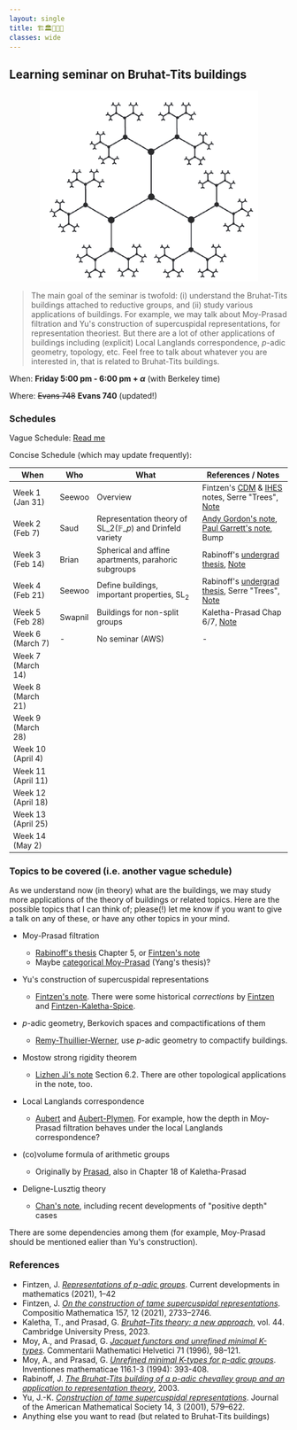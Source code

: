 ```yaml
---
layout: single
title: 🏗️🏛️🏢🏫🏰 
classes: wide
---
```



## Learning seminar on Bruhat-Tits buildings

<p align="center">
<img src="/seminar/2025spring-bruhat-tits/BT-SL2Q2.png">
</p>

> The main goal of the seminar is twofold: (i) understand the Bruhat-Tits buildings attached to reductive groups, and (ii) study various applications of buildings. For example, we may talk about Moy-Prasad filtration and Yu's construction of supercuspidal representations, for representation theoriest. But there are a lot of other applications of buildings including (explicit) Local Langlands correspondence, $p$-adic geometry, topology, etc. Feel free to talk about whatever you are interested in, that is related to Bruhat-Tits buildings.


When: **Friday 5:00 pm - 6:00 pm + $\alpha$** (with Berkeley time)

Where: ~~Evans 748~~ **Evans 740** (updated!)

### Schedules

Vague Schedule: [Read me](Bruhat_Tits_seminar.pdf)


Concise Schedule (which may update frequently):

| When               | Who     | What                                                                              | References / Notes                                                                                                                                                                                                                                                              |
|--------------------|---------|-----------------------------------------------------------------------------------|---------------------------------------------------------------------------------------------------------------------------------------------------------------------------------------------------------------------------------------------------------------------------------|
| Week 1 (Jan 31)    | Seewoo  | Overview                                                                          | Fintzen's [CDM](https://www.math.uni-bonn.de/people/fintzen/Fintzen_CDM.pdf) & [IHES](https://www.math.uni-bonn.de/people/fintzen/IHES_Fintzen.pdf) notes, Serre "Trees", [Note](https://seewoo5.github.io/math-notes/representation-theory/Bruhat-Tits-Moy-Prasad-Yu/main.pdf) |
| Week 2 (Feb 7)     | Saud    | Representation theory of $\mathrm{SL}\_{2}(\mathbb{F}\_{p})$ and Drinfeld variety | [Andy Gordon's note](https://websites.umich.edu/~charchan/seminar/20211004.pdf), [Paul Garrett's note](https://www-users.cse.umn.edu/~garrett/m/repns/notes_2014-15/04_finite_GL2.pdf), Bump                                                                                    |
| Week 3 (Feb 14)    | Brian   | Spherical and affine apartments, parahoric subgroups                              | Rabinoff's [undergrad thesis](https://services.math.duke.edu/~jdr/papers/building.pdf), [Note](Note_week3_Bryan.pdf)                                                                                                                                                            |
| Week 4 (Feb 21)    | Seewoo  | Define buildings, important properties, $\mathrm{SL}_{2}$                         | Rabinoff's [undergrad thesis](https://services.math.duke.edu/~jdr/papers/building.pdf), Serre "Trees", [Note](Note_week4_Seewoo.pdf)                                                                                                                                            |
| Week 5 (Feb 28)    | Swapnil | Buildings for non-split groups                                                    | Kaletha-Prasad Chap 6/7, [Note](Note_week5_Swapnil.pdf)                                                                                                                                                                                                                         |
| Week 6 (March 7)   | -       | No seminar (AWS)                                                                  | -                                                                                                                                                                                                                                                                               |
| Week 7 (March 14)  |         |                                                                                   |                                                                                                                                                                                                                                                                                 |
| Week 8 (March 21)  |         |                                                                                   |                                                                                                                                                                                                                                                                                 |
| Week 9 (March 28)  |         |                                                                                   |                                                                                                                                                                                                                                                                                 |
| Week 10 (April 4)  |         |                                                                                   |                                                                                                                                                                                                                                                                                 |
| Week 11 (April 11) |         |                                                                                   |                                                                                                                                                                                                                                                                                 |
| Week 12 (April 18) |         |                                                                                   |                                                                                                                                                                                                                                                                                 |
| Week 13 (April 25) |         |                                                                                   |                                                                                                                                                                                                                                                                                 |
| Week 14 (May 2)    |         |                                                                                   |                                                                                                                                                                                                                                                                                 |

### Topics to be covered (i.e. another vague schedule)

As we understand now (in theory) what are the buildings, we may study more applications of the theory of buildings or related topics.
Here are the possible topics that I can think of; please(!) let me know if you want to give a talk on any of these, or have any other topics in your mind.

- Moy-Prasad filtration

    - [Rabinoff's thesis](https://services.math.duke.edu/~jdr/papers/building.pdf) Chapter 5, or [Fintzen's note](https://www.math.uni-bonn.de/people/fintzen/Fintzen_CDM.pdf)
    - Maybe [categorical Moy-Prasad](https://arxiv.org/abs/2104.12917) (Yang's thesis)?

- Yu's construction of supercuspidal representations

    - [Fintzen's note](https://www.math.uni-bonn.de/people/fintzen/Fintzen_CDM.pdf). There were some historical *corrections* by [Fintzen](https://arxiv.org/abs/1908.09819) and [Fintzen-Kaletha-Spice](https://arxiv.org/abs/2106.09120).

- $p$-adic geometry, Berkovich spaces and compactifications of them

    - [Remy-Thuillier-Werner](https://arxiv.org/abs/1110.1362), use $p$-adic geometry to compactify buildings.

- Mostow strong rigidity theorem

    - [Lizhen Ji's note](https://dept.math.lsa.umich.edu/~lji/building-curve-complex-handbook.pdf) Section 6.2. There are other topological applications in the note, too.

- Local Langlands correspondence

    - [Aubert](https://arxiv.org/abs/2306.06735) and [Aubert-Plymen](https://www.sciencedirect.com/science/article/pii/S0022314X21001992). For example, how the depth in Moy-Prasad filtration behaves under the local Langlands correspondence?

- (co)volume formula of arithmetic groups

    - Originally by [Prasad](http://www.numdam.org/item/PMIHES_1989__69__91_0.pdf), also in Chapter 18 of Kaletha-Prasad

- Deligne-Lusztig theory

    - [Chan's note](https://swc-math.github.io/aws/2025/2025ChanNotes.pdf), including recent developments of "positive depth" cases

There are some dependencies among them (for example, Moy-Prasad should be mentioned ealier than Yu's construction).


### References

- Fintzen, J. [*Representations of p-adic groups*](https://www.math.uni-bonn.de/people/fintzen/Fintzen_CDM.pdf). Current developments in mathematics (2021), 1–42
- Fintzen, J. [*On the construction of tame supercuspidal representations*](https://www.cambridge.org/core/journals/compositio-mathematica/article/on-the-construction-of-tame-supercuspidal-representations/70256AF7C1BA82B217A2AB03537F992B). Compositio Mathematica 157, 12 (2021), 2733–2746.
- Kaletha, T., and Prasad, G. [*Bruhat–Tits theory: a new approach*](https://www.cambridge.org/9781108831963), vol. 44. Cambridge University Press, 2023.
- Moy, A., and Prasad, G. [*Jacquet functors and unrefined minimal K-types*](https://link.springer.com/article/10.1007/BF02566411). Commentarii
Mathematici Helvetici 71 (1996), 98–121.
- Moy, A., and Prasad, G. [*Unrefined minimal K-types for p-adic groups*](https://link.springer.com/article/10.1007/BF01231566). Inventiones mathematicae 116.1-3 (1994): 393-408.
- Rabinoff, J. [*The Bruhat-Tits building of a p-adic chevalley group and an application to representation theory*](https://services.math.duke.edu/~jdr/papers/building.pdf), 2003.
- Yu, J.-K. [*Construction of tame supercuspidal representations*](https://www.ams.org/jams/2001-14-03/S0894-0347-01-00363-0/S0894-0347-01-00363-0.pdf). Journal of the American Mathematical Society 14, 3 (2001), 579–622.
- Anything else you want to read (but related to Bruhat-Tits buildings)